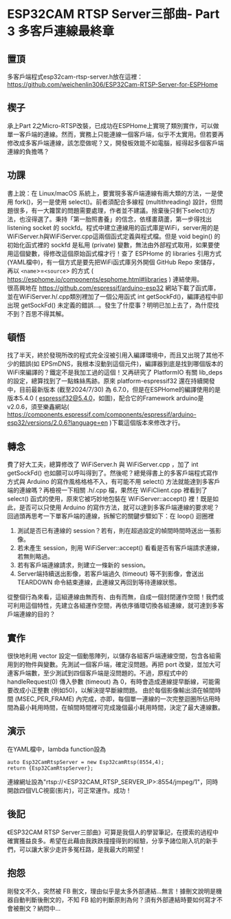 # ESP32CAM RTSP Server三部曲- Part 3 多客戶連線最終章

## 置頂
多客戶端程式esp32cam-rtsp-server.h放在這裡：<https://github.com/weichenlin306/ESP32Cam-RTSP-Server-for-ESPHome>

## 楔子

承上Part 2之Micro-RTSP改裝，已成功在ESPHome上實現了類別實作，可以做單一客戶端的連線。然而，實務上只能連線一個客戶端，似乎不太實用。但若要再修改成多客戶端連線，該怎麼做呢？又，開發板效能不如電腦，經得起多個客戶端連線的負擔嗎？

## 功課

書上說：在 Linux/macOS 系統上，要實現多客戶端連線有兩大類的方法，一是使用 fork()，另一是使用 select()。前者須配合多線程 (multithreading) 設計，但問題很多，有一大籮筐的問題需要處理，作者並不建議。捨棄後只剩下select()方法，也沒得選了。秉持「第一胎照書養」的信念，依樣畫葫蘆，第一步得找出 listening socket 的 sockfd。程式中建立連線用的函式庫是WiFi，server用的是WiFiServer.h與WiFiServer.cpp這兩個函式定義與程式檔。但是 void begin() 的初始化函式裡的 sockfd 是私用 (private) 變數，無法由外部程式取用，如果要使用這個變數，得修改這個原始函式檔才行！查了 ESPHome 的 libraries 引用方式 (YAML檔中)，有一個方式是要先把WiFi函式庫另外開個 GitHub Repo 來儲存，再以 `<name`>=`<source`> 的方式 ( <https://esphome.io/components/esphome.html#libraries> ) 連結使用。  
很高興地在 <https://github.com/espressif/arduino-esp32> 網站下載了函式庫，並在WiFiServer.h/.cpp類別裡加了一個公用函式 int getSockFd()，編譯過程中卻出現 getSockFd() 未定義的錯誤...。發生了什麼事？明明已加上去了，為什麼找不到？百思不得其解。

## 頓悟

找了半天，終於發現所改的程式完全沒被引用入編譯環境中，而且又出現了其他不少的錯誤(如 EPSmDNS，我根本沒動到這個元件)，編譯器到底是找到哪個版本的WiFi來編譯的？鐵定不是我加工過的這個！又再研究了 PlatformIO 有關 lib_deps 的設定，總算找到了一點蛛絲馬跡。原來 platform-espressif32 還在持續開發中，目前最新版本 (截至2024/7/30) 為 6.7.0，但是在ESPHome的編譯使用的是版本5.4.0 ( espressif32@5.4.0，如圖)，配合它的Framework arduino是v2.0.6，須至樂鑫網站( <https://components.espressif.com/components/espressif/arduino-esp32/versions/2.0.6?language=en> )下載這個版本來修改才行。

## 轉念

費了好大工夫，總算修改了 WiFiServer.h 與 WiFiServer.cpp ，加了 int getSockFd() 也如願可以呼叫得到了。然後呢？總覺得書上的多客戶端程式寫作方式與 Arduino 的寫作風格格格不入，有可能不用 select() 方法就能達到多客戶端的連線嗎？再檢視一下相關 .h/.cpp 檔，果然在 WiFiClient.cpp 裡看到了 select() 函式的使用，原來它被巧妙地包裝在 WiFiServer::accept() 裡！既是如此，是否可以只使用 Arduino 的寫作方法，就可以達到多客戶端連線的要求呢？
回過頭再思考一下單客戶端的連線，拆解它的關鍵步驟如下：在 loop() 迴圈裡

1. 測試是否已有連線的 session？若有，則在超過設定的幀間時間時送出一張影像。
2. 若未產生 session，則用 WiFiServer::accept() 看看是否有客戶端請求連線，若無則略過。
3. 若有客戶端連線請求，則建立一條新的 session。
4. Server端持續送出影像，若客戶端過久 (timeout) 等不到影像，會送出 TEARDOWN 命令結束連線，此連線又再回到等待連線狀態。

從整個行為來看，這組連線由無而有、由有而無，自成一個封閉運作空間！我們或可利用這個特性，先建立各組運作空間，再依序循環切換各組連線，就可達到多客戶端連線的目的？

## 實作

很快地利用 vector 設定一個動態陣列，以儲存各組客戶端連線空間，包含各組需用到的物件與變數。先測試一個客戶端，確定沒問題。再把 port 改變，並加大可連客戶端數，至少測試到四個客戶端是沒問題的。不過，原程式中的 handleRequest(0) 傳入參數 (timeout) 為 0，有時會造成連線提早斷線，可能需要改成小正整數 (例如50)，以解決提早斷線問題。
由於每個影像輸出須在幀間時間 (MSEC_PER_FRAME) 內完成，亦即，每個單一連線的一次完整迴圈所佔用時間為最小耗用時間，在幀間時間裡可完成幾個最小耗用時間，決定了最大連線數。

## 演示

在YAML檔中，lambda function設為

    auto Esp32CamRtspServer = new Esp32camRtsp(8554,4);
    return {Esp32CamRtspServer};

連線網址設為"rtsp://<ESP32CAM_RTSP_SERVER_IP>:8554/jmpeg/1"，同時開啟四個VLC視窗(影片)，可正常運作。成功！

## 後記

《ESP32CAM RTSP Server三部曲》可算是我個人的學習筆記，在摸索的過程中確實獲益良多。希望在此藉由我跌跌撞撞得到的經驗，分享予諸位剛入坑的新手們，可以讓大家少走許多冤枉路，是我最大的期望！

## 抱怨

剛發文不久，突然被 FB 刪文，理由似乎是太多外部連結...無言！據刪文說明是機器自動判斷後刪文的，不知 FB 給的判斷原則為何？須有外部連結時要如何寫才不會被刪文？納悶中...
